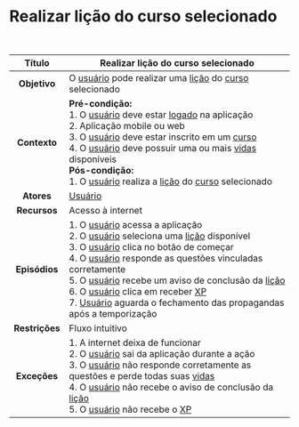 # Realizar lição do curso selecionado

<br/>

|   **Título**   | Realizar lição do curso selecionado                                                                                                                                                                                                                                                                                                                                                                                                                                                                                                                                                                                       |
| :------------: | ------------------------------------------------------------------------------------------------------------------------------------------------------------------------------------------------------------------------------------------------------------------------------------------------------------------------------------------------------------------------------------------------------------------------------------------------------------------------------------------------------------------------------------------------------------------------------------------------------------------------- |
|  **Objetivo**  | O [usuário](../lexicos.md#usuario) pode realizar uma [lição](../lexicos.md#licao) do [curso](../lexicos.md#cursos) selecionado                                                                                                                                                                                                                                                                                                                                                                                                                                                                                            |
|  **Contexto**  | **Pré-condição:** <br/> 1. O [usuário](../lexicos.md#usuario) deve estar [logado](../lexicos.md#login) na aplicação <br/> 2. Aplicação mobile ou web <br/> 3. O [usuário](../lexicos.md#usuario) deve estar inscrito em um [curso](../lexicos.md#cursos) <br/> 4. O [usuário](../lexicos.md#usuario) deve possuir uma ou mais [vidas](../lexicos.md#vidas) disponíveis <br/>**Pós-condição:** <br/> 1. O [usuário](../lexicos.md#usuario) realiza a [lição](../lexicos.md#licao) do [curso](../lexicos.md#cursos) selecionado                                                                                                  |
|   **Atores**   | [Usuário](../lexicos.md#usuario)                                                                                                                                                                                                                                                                                                                                                                                                                                                                                                                                                                                          |
|  **Recursos**  | Acesso à internet                                                                                                                                                                                                                                                                                                                                                                                                                                                                                                                                                                                                         |
| **Episódios**  | 1. O [usuário](../lexicos.md#usuario) acessa a aplicação <br/> 2. O [usuário](../lexicos.md#usuario) seleciona uma [lição](../lexicos.md#licao) disponível <br/> 3. O [usuário](../lexicos.md#usuario) clica no botão de começar <br/> 4. O [usuário](../lexicos.md#usuario) responde as questões vinculadas corretamente <br/> 5. O [usuário](../lexicos.md#usuario) recebe um aviso de conclusão da [lição](../lexicos.md#licao) <br/> 6. O [usuário](../lexicos.md#usuario) clica em receber [XP](../lexicos.md#xp) <br/> 7. [Usuário](../lexicos.md#usuario) aguarda o fechamento das propagandas após a temporização |
| **Restrições** | Fluxo intuitivo                                                                                                                                                                                                                                                                                                                                                                                                                                                                                                                                                                                                           |
|  **Exceções**  | 1. A internet deixa de funcionar <br/> 2. O [usuário](../lexicos.md#usuario) sai da aplicação durante a ação <br/> 3. O [usuário](../lexicos.md#usuario) não responde corretamente as questões e perde todas suas [vidas](../lexicos.md#vidas) <br/> 4. O [usuário](../lexicos.md#usuario) não recebe o aviso de conclusão da [lição](../lexicos.md#licao) <br/> 5. O [usuário](../lexicos.md#usuario) não recebe o [XP](../lexicos.md#xp)                                                                                                                                                                                |
